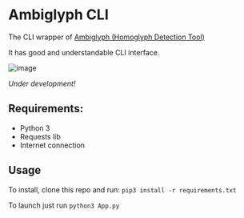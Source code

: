 # Ambiglyph CLI
The CLI wrapper of <a href="https://github.com/IZOBRETATEL777/ambiglyph-server" target="_blank">Ambiglyph (Homoglyph Detection Tool)</a>

It has good and understandable CLI interface.

![image](https://user-images.githubusercontent.com/32099652/177407345-7cca6e25-f06a-432a-bc66-c36f46c0ad6c.png)


*Under development!*

## Requirements:
* Python 3
* Requests lib
* Internet connection

## Usage

To install, clone this repo and run:
```pip3 install -r requirements.txt```

To launch just run ```python3 App.py```
